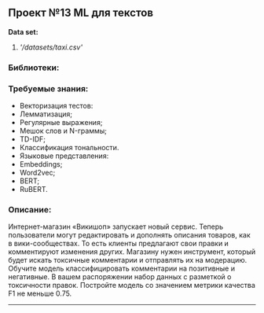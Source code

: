 ## Проект №13 ML для текстов

**Data set:** 
1. *'/datasets/taxi.csv'*

### Библиотеки:

### Требуемые знания:
* Векторизация тестов:
 * Лемматизация;
 * Регулярные выражения;
 * Мешок слов и N-граммы;
 * TD-IDF;
 * Классификация тональности.
* Языковые представления:
 * Embeddings;
 * Word2vec;
 * BERT;
 * RuBERT.
 

### Описание:

Интернет-магазин «Викишоп» запускает новый сервис. Теперь пользователи могут редактировать и дополнять описания товаров, как в вики-сообществах. То есть клиенты предлагают свои правки и комментируют изменения других. Магазину нужен инструмент, который будет искать токсичные комментарии и отправлять их на модерацию.
Обучите модель классифицировать комментарии на позитивные и негативные. В вашем распоряжении набор данных с разметкой о токсичности правок.
Постройте модель со значением метрики качества F1 не меньше 0.75.

---
